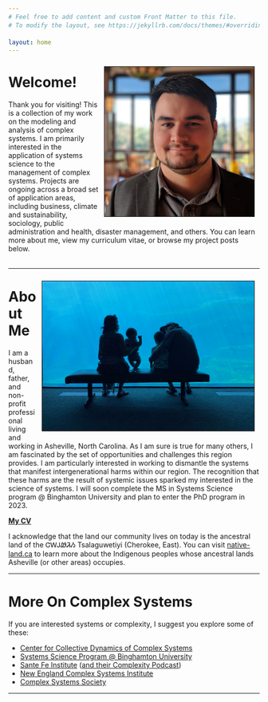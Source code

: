 ```yaml
---
# Feel free to add content and custom Front Matter to this file.
# To modify the layout, see https://jekyllrb.com/docs/themes/#overriding-theme-defaults

layout: home
---
```


<img src="/assets/will.jpg" width="auto" height="300" border="1px solid #000" align="right" hspace="10" vspace="10">

# Welcome!
Thank you for visiting! This is a collection of my work on the modeling and analysis of complex systems. I am primarily interested in the application of systems science to the management of complex systems. Projects are ongoing across a broad set of application areas, including business, climate and sustainability, sociology, public administration and health, disaster management, and others. You can learn more about me, view my curriculum vitae, or browse my project posts below.
<br>
<br>

___

<img src="/assets/family.jpg" width="auto" height="300" border="1px solid #000" align="right" hspace="10" vspace="10">

# About Me
I am a husband, father, and non-profit professional living and working in Asheville, North Carolina.  As I am sure is true for many others, I am fascinated by the set of opportunities and challenges this region provides. I am particularly interested in working to dismantle the systems that manifest intergenerational harms within our region. The recognition that these harms are the result of systemic issues sparked my interested in the science of systems. I will soon complete the MS in Systems Science program @ Binghamton University and plan to enter the PhD program in 2023.
<br>

[**My CV**](https://will-deter.github.io/assets/Will%20Deter,%20CV,%20Dec%202022.pdf)

I acknowledge that the land our community lives on today is the ancestral land of the ᏣᎳᎫᏪᏘᏱ Tsalaguwetiyi (Cherokee, East). You can visit [native-land.ca](https://native-land.ca/) to learn more about the Indigenous peoples whose ancestral lands Asheville (or other areas) occupies.

___

# More On Complex Systems
If you are interested systems or complexity, I suggest you explore some of these:
- [Center for Collective Dynamics of Complex Systems](https://coco.binghamton.edu/)
- [Systems Science Program @ Binghamton University](https://www.binghamton.edu/ssie/graduate/systems-science.html)
- [Sante Fe Institute](https://santafe.edu/) ([and their Complexity Podcast](https://complexity.simplecast.com/episodes))
- [New England Complex Systems Institute](https://necsi.edu/)
- [Complex Systems Society](https://cssociety.org/home)

___